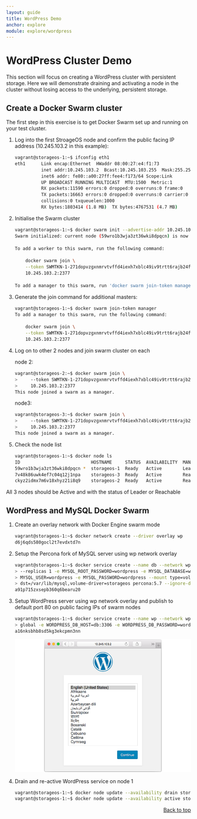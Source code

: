 ```yaml
---
layout: guide
title: WordPress Demo
anchor: explore
module: explore/wordpress
---
```


# <a name="top"></a> WordPress Cluster Demo

This section will focus on creating a WordPress cluster with persistent storage.  Here we will demonstrate draining and activating a node in the cluster without losing access to the underlying, persistent storage.


## Create a Docker Swarm cluster

The first step in this exercise is to get Docker Swarm set up and running on your test cluster.

1.  Log into the first StroageOS node and confirm the public facing IP address (10.245.103.2 in this example):

    ```bash
    vagrant@storageos-1:~$ ifconfig eth1
    eth1      Link encap:Ethernet  HWaddr 08:00:27:e4:f1:73
              inet addr:10.245.103.2  Bcast:10.245.103.255  Mask:255.255.255.0
              inet6 addr: fe80::a00:27ff:fee4:f173/64 Scope:Link
              UP BROADCAST RUNNING MULTICAST  MTU:1500  Metric:1
              RX packets:11590 errors:0 dropped:0 overruns:0 frame:0
              TX packets:16663 errors:0 dropped:0 overruns:0 carrier:0
              collisions:0 txqueuelen:1000
              RX bytes:1803414 (1.8 MB)  TX bytes:4767531 (4.7 MB)
    ```

2.  Initialise the Swarm cluster

    ```bash
    vagrant@storageos-1:~$ docker swarm init --advertise-addr 10.245.103.2
    Swarm initialized: current node (59wro1b3wja3zt36wki8dpqcn) is now a manager.

    To add a worker to this swarm, run the following command:

        docker swarm join \
        --token SWMTKN-1-271dopvzgxnmrvtvffd4iexh7xblc49iv9trtt6rajb24fwfkr-4jpzr7yzq12gnh2c6f5nvgwyz \
        10.245.103.2:2377

    To add a manager to this swarm, run 'docker swarm join-token manager' and follow the instructions.
    ```

3.  Generate the join command for additional masters:

    ```bash
    vagrant@storageos-1:~$ docker swarm join-token manager
    To add a manager to this swarm, run the following command:

        docker swarm join \
        --token SWMTKN-1-271dopvzgxnmrvtvffd4iexh7xblc49iv9trtt6rajb24fwfkr-3wbcj986wv2e1d389a8rfhvl1 \
        10.245.103.2:2377
    ```

4.  Log on to other 2 nodes and join swarm cluster on each

    node 2:

    ```bash
    vagrant@storageos-2:~$ docker swarm join \
    >     --token SWMTKN-1-271dopvzgxnmrvtvffd4iexh7xblc49iv9trtt6rajb24fwfkr-3wbcj986wv2e1d389a8rfhvl1 \
    >     10.245.103.2:2377
    This node joined a swarm as a manager.
    ```

    node3:

    ```bash
    vagrant@storageos-3:~$ docker swarm join \
    >     --token SWMTKN-1-271dopvzgxnmrvtvffd4iexh7xblc49iv9trtt6rajb24fwfkr-3wbcj986wv2e1d389a8rfhvl1 \
    >     10.245.103.2:2377
    This node joined a swarm as a manager.
    ```

6.  Check the node list

    ```bash
    vagrant@storageos-1:~$ docker node ls
    ID                           HOSTNAME     STATUS  AVAILABILITY  MANAGER STATUS
    59wro1b3wja3zt36wki8dpqcn *  storageos-1  Ready   Active        Leader
    7v48k86uwk4ef7c04q12j1npa    storageos-3  Ready   Active        Reachable
    ckyz2idmx7m6v18xhyz21i8q9    storageos-2  Ready   Active        Reachable
    ```

All 3 nodes should be Active and with the status of Leader or Reachable

## WordPress and MySQL Docker Swarm

1.  Create an overlay network with Docker Engine swarm mode

    ```bash
    vagrant@storageos-1:~$ docker network create --driver overlay wp
    d6j6qds580gocl2t7evdxtd7n
    ```

2.  Setup the Percona fork of MySQL server using wp network overlay

    ```bash
    vagrant@storageos-1:~$ docker service create --name db --network wp --publish 3306:3306 \
    > --replicas 1 -e MYSQL_ROOT_PASSWORD=wordpress -e MYSQL_DATABASE=wordpress -e \
    > MYSQL_USER=wordpress -e MYSQL_PASSWORD=wordpress --mount type=volume,src=db,\
    > dst=/var/lib/mysql,volume-driver=storageos percona:5.7 --ignore-db-dir=lost+found
    a91p715zxsepb360q6bearu20
    ```

3.  Setup WordPress server using wp network overlay and publish to default port 80 on public facing IPs of swarm nodes

    ```bash
    vagrant@storageos-1:~$ docker service create --name wp --network wp --publish 82:82 --mode \
    > global -e WORDPRESS_DB_HOST=db:3306 -e WORDPRESS_DB_PASSWORD=wordpress wordpress:latest
    a16nksbhb8sd5kg3ekcpmn3nn
    ```

    ![screenshot](/images/docs/explore/wordpresssetup.png)

4.  Drain and re-active WordPress service on node 1

    ```bash
    vagrant@storageos-1:~$ docker node update --availability drain storageos-1
    vagrant@storageos-1:~$ docker node update --availability active storageos-1
    ```

<div style="text-align: right"> <a href="#top"> Back to top </a> </div>
